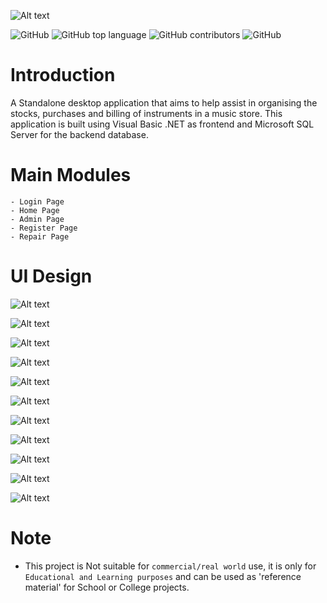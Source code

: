![Alt text](img/Cover%20page.png)


 ![GitHub](https://img.shields.io/github/license/Jeffin03/RJ-Music-Store?style=for-the-badge)   ![GitHub top language](https://img.shields.io/github/languages/top/Jeffin03/RJ-Music-Store?style=for-the-badge)  ![GitHub contributors](https://img.shields.io/github/contributors/Jeffin03/RJ-Music-Store?style=for-the-badge) 
 ![GitHub](https://img.shields.io/badge/COLLABORATORS-Jeffin03%20%26%20prakruthi%20rinku-teal?style=for-the-badge )
 
 
# **Introduction**
A Standalone desktop application that aims to help assist in organising the stocks, purchases and billing of instruments in a music store. This application is built using Visual Basic .NET as frontend and Microsoft SQL Server for the backend database.


# **Main Modules**
    - Login Page
    - Home Page
    - Admin Page
    - Register Page
    - Repair Page

# **UI Design**

![Alt text](img/1.png)

![Alt text](img/Picture2.png)

![Alt text](img/Picture3.png)

![Alt text](img/Picture4.png)

![Alt text](img/Picture5.png)

![Alt text](img/Picture6.png)

![Alt text](img/Picture7.png)

![Alt text](img/Picture8.png)

![Alt text](img/Picture9.png)

![Alt text](img/pic10.png)

![Alt text](img/Screenshot%202023-05-09%20012025.png)

# **Note**
*  This project is Not suitable for `commercial/real world` use, it is only for `Educational and Learning purposes` and can be used as 'reference material' for School or College projects.



